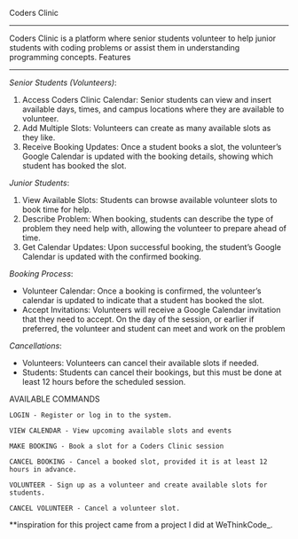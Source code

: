  Coders Clinic
____________________________________________________________________________________________________________________________________________________________________________________________________________
Coders Clinic is a platform where senior students volunteer to help junior students with coding problems or assist them in understanding programming concepts.
Features
____________________________________________________________________________________________________________________________________________________________________________________________________________

_Senior Students (Volunteers)_:
1. Access Coders Clinic Calendar: Senior students can view and insert available days, times, and campus locations where they are available to volunteer.
2. Add Multiple Slots: Volunteers can create as many available slots as they like.
3. Receive Booking Updates: Once a student books a slot, the volunteer’s Google Calendar is updated with the booking details, showing which student has booked the slot.


_Junior Students_:
1. View Available Slots: Students can browse available volunteer slots to book time for help.
2. Describe Problem: When booking, students can describe the type of problem they need help with, allowing the volunteer to prepare ahead of time.
3. Get Calendar Updates: Upon successful booking, the student’s Google Calendar is updated with the confirmed booking.


_Booking Process_:
- Volunteer Calendar: Once a booking is confirmed, the volunteer’s calendar is updated to indicate that a student has booked the slot.
- Accept Invitations: Volunteers will receive a Google Calendar invitation that they need to accept. On the day of the session, or earlier if preferred, the volunteer and student can meet and work on the problem

_Cancellations_:
- Volunteers: Volunteers can cancel their available slots if needed.
- Students: Students can cancel their bookings, but this must be done at least 12 hours before the scheduled session.

    
AVAILABLE COMMANDS

    LOGIN - Register or log in to the system.

    VIEW CALENDAR - View upcoming available slots and events

    MAKE BOOKING - Book a slot for a Coders Clinic session

    CANCEL BOOKING - Cancel a booked slot, provided it is at least 12 hours in advance.

    VOLUNTEER - Sign up as a volunteer and create available slots for students.

    CANCEL VOLUNTEER - Cancel a volunteer slot.


**inspiration for this project came from a project I did at WeThinkCode_.
